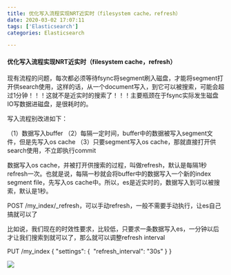 ```yaml
---
title: 优化写入流程实现NRT近实时（filesystem cache，refresh）
date: 2020-03-02 17:07:11
tags: ['Elasticsearch']
categories: Elasticsearch

---
```


#### 优化写入流程实现NRT近实时（filesystem cache，refresh）

现有流程的问题，每次都必须等待fsync将segment刷入磁盘，才能将segment打开供search使用，这样的话，从一个document写入，到它可以被搜索，可能会超过1分钟！！！这就不是近实时的搜索了！！！主要瓶颈在于fsync实际发生磁盘IO写数据进磁盘，是很耗时的。

写入流程别改进如下：

（1）数据写入buffer
（2）每隔一定时间，buffer中的数据被写入segment文件，但是先写入os cache
（3）只要segment写入os cache，那就直接打开供search使用，不立即执行commit

数据写入os cache，并被打开供搜索的过程，叫做refresh，默认是每隔1秒refresh一次。也就是说，每隔一秒就会将buffer中的数据写入一个新的index segment file，先写入os cache中。所以，es是近实时的，数据写入到可以被搜索，默认是1秒。

POST /my_index/_refresh，可以手动refresh，一般不需要手动执行，让es自己搞就可以了

比如说，我们现在的时效性要求，比较低，只要求一条数据写入es，一分钟以后才让我们搜索到就可以了，那么就可以调整refresh interval

PUT /my_index
{
  "settings": {
​    "refresh_interval": "30s" 
  }
}

![](https://guanyuoss.oss-cn-qingdao.aliyuncs.com/prod/work_order/9DvuSHDWyeA.png)

